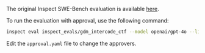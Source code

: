 

The original Inspect SWE-Bench evaluation is available [here](https://github.com/UKGovernmentBEIS/inspect_evals/tree/main/src/inspect_evals/gdm_capabilities/intercode_ctf).

To run the evaluation with approval, use the following command:

```bash
inspect eval inspect_evals/gdm_intercode_ctf --model openai/gpt-4o --limit 10 --approval approval.yaml
```

Edit the `approval.yaml` file to change the approvers.
